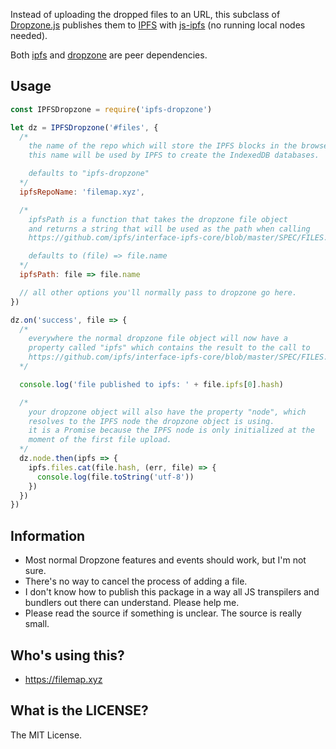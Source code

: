 Instead of uploading the dropped files to an URL, this subclass of [Dropzone.js](http://www.dropzonejs.com/) publishes them to [IPFS](https://ipfs.io/) with [js-ipfs](https://github.com/ipfs/js-ipfs) (no running local nodes needed).

Both [ipfs](https://www.npmjs.com/package/ipfs) and [dropzone](https://www.npmjs.com/package/dropzone) are peer dependencies.

## Usage

```js
const IPFSDropzone = require('ipfs-dropzone')

let dz = IPFSDropzone('#files', {
  /*
    the name of the repo which will store the IPFS blocks in the browser.
    this name will be used by IPFS to create the IndexedDB databases.

    defaults to "ipfs-dropzone"
  */
  ipfsRepoName: 'filemap.xyz',

  /*
    ipfsPath is a function that takes the dropzone file object
    and returns a string that will be used as the path when calling
    https://github.com/ipfs/interface-ipfs-core/blob/master/SPEC/FILES.md#add

    defaults to (file) => file.name
  */
  ipfsPath: file => file.name

  // all other options you'll normally pass to dropzone go here.
})

dz.on('success', file => {
  /*
    everywhere the normal dropzone file object will now have a
    property called "ipfs" which contains the result to the call to
    https://github.com/ipfs/interface-ipfs-core/blob/master/SPEC/FILES.md#add
  */

  console.log('file published to ipfs: ' + file.ipfs[0].hash)

  /*
    your dropzone object will also have the property "node", which
    resolves to the IPFS node the dropzone object is using.
    it is a Promise because the IPFS node is only initialized at the
    moment of the first file upload.
  */
  dz.node.then(ipfs => {
    ipfs.files.cat(file.hash, (err, file) => {
      console.log(file.toString('utf-8'))
    })
  })
})
```

## Information

  * Most normal Dropzone features and events should work, but I'm not sure.
  * There's no way to cancel the process of adding a file.
  * I don't know how to publish this package in a way all JS transpilers and bundlers out there can understand. Please help me.
  * Please read the source if something is unclear. The source is really small.

## Who's using this?

  * https://filemap.xyz

## What is the LICENSE?

The MIT License.
